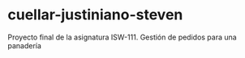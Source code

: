 # cuellar-justiniano-steven
Proyecto final de la asignatura ISW-111. Gestión de pedidos para una panadería
